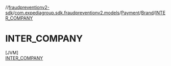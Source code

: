 //[fraudpreventionv2-sdk](../../../../../index.md)/[com.expediagroup.sdk.fraudpreventionv2.models](../../../index.md)/[Payment](../../index.md)/[Brand](../index.md)/[INTER_COMPANY](index.md)

# INTER_COMPANY

[JVM]\
[INTER_COMPANY](index.md)
